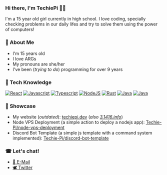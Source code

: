 ### Hi there, I'm TechiePi 👩‍🦰

I'm a 15 year old girl currently in high school. I love coding, specially checking problems in our daily lifes and try to solve them using the power of computers!

### 🎏 About Me
- I'm 15 years old
- I love ARGs
- My pronouns are she/her
- I've been (_trying to do_) programming for over 9 years

### 🎨 Tech Knowledge
[![React](https://img.shields.io/badge/React-06ABD9?style=for-the-badge&logo=react&logoColor=white)](https://reactjs.org/)
[![Javascript](https://img.shields.io/badge/Javascript-F7DF1E?style=for-the-badge&logo=javascript&logoColor=black)](https://www.ecma-international.org/publications-and-standards/standards/ecma-262/)
[![Typescript](https://img.shields.io/badge/Typescript-3178C6?style=for-the-badge&logo=typescript&logoColor=white)](https://typescriptlang.org/)
[![NodeJS](https://img.shields.io/badge/Node.JS-339933?style=for-the-badge&logo=node.js&logoColor=white)](https://nodejs.org/)
[![Rust](https://img.shields.io/badge/Rust-000000?style=for-the-badge&logo=rust&logoColor=white)](https://www.rust-lang.org/)
[![Java](https://img.shields.io/badge/Java-007396?style=for-the-badge&logo=java&logoColor=white)](https://www.java.com/en/)
[![Java](https://img.shields.io/badge/Firebase-FFCA28?style=for-the-badge&logo=firebase&logoColor=black)](https://firebase.google.com/)

### 🛒 Showcase
- My website (_outdated_): [techiepi.dev](https://techiepi.dev) (_also [3.1416.info](https://3.1416.info)_)
- Node VPS Deployment (a simple action to deploy a nodejs app): [Techie-Pi/node-vps-deployment](https://github.com/Techie-Pi/node-vps-deployment)
- Discord Bot Template (a simple js template with a command system implemented): [Techie-Pi/discord-bot-template](https://github.com/Techie-Pi/discord-bot-template)

### ☎ Let's chat!
- [📠 E-Mail](mailto:contact@techiepi.dev)
- [🕊 Twitter](https://twitter.com/Techie_Pi)
 
